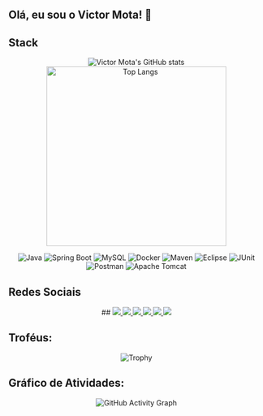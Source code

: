 ## Olá, eu sou o Victor Mota! 👋

## Stack
<div align="center">
  <img src="https://github-readme-stats.vercel.app/api?username=jasonluizwf&show_icons=true&theme=dracula" alt="Victor Mota's GitHub stats"/>
  <img src="https://github-readme-stats.vercel.app/api/top-langs/?username=jasonluizwf&layout=compact&theme=dracula" alt="Top Langs" width="354" />
</div>
<div align="center">
  
  ![Java](https://img.shields.io/badge/Java-ED8B00?style=for-the-badge&logo=java&logoColor=white)
  ![Spring Boot](https://img.shields.io/badge/Spring_Boot-6DB33F?style=for-the-badge&logo=spring-boot&logoColor=white)
  ![MySQL](https://img.shields.io/badge/MySQL-4479A1?style=for-the-badge&logo=mysql&logoColor=white)
  ![Docker](https://img.shields.io/badge/Docker-2496ED?style=for-the-badge&logo=docker&logoColor=white)
  ![Maven](https://img.shields.io/badge/Maven-C71A36?style=for-the-badge&logo=apache-maven&logoColor=white)
  ![Eclipse](https://img.shields.io/badge/Eclipse-2C2255?style=for-the-badge&logo=eclipse&logoColor=white)
  ![JUnit](https://img.shields.io/badge/JUnit-25A162?style=for-the-badge&logo=junit5&logoColor=white)
  ![Postman](https://img.shields.io/badge/Postman-FF6C37?style=for-the-badge&logo=postman&logoColor=white)
  ![Apache Tomcat](https://img.shields.io/badge/Apache_Tomcat-F8DC75?style=for-the-badge&logo=apache-tomcat&logoColor=black)

</div>

## Redes Sociais

<div align="center">
    ##
  <a href="https://stackoverflow.com/users/23273618" target="_blank">
    <img src="https://img.shields.io/badge/-StackOverflow-F58025?style=for-the-badge&logo=stack-overflow&logoColor=white" target="_blank">
  </a>

  <a href="https://x.com/tiaopedreiro38" target="_blank">
    <img src="https://img.shields.io/badge/-X-1DA1F2?style=for-the-badge&logo=x&logoColor=white" target="_blank">
  </a>
  
  <a href="https://instagram.com/victorluizmt" target="_blank">
    <img src="https://img.shields.io/badge/-Instagram-%23E4405F?style=for-the-badge&logo=instagram&logoColor=white" target="_blank">
  </a>
  
  <a href="https://discord.com/users/tiao_pedreiro" target="_blank">
    <img src="https://img.shields.io/badge/-Discord-5865F2?style=for-the-badge&logo=discord&logoColor=white" target="_blank">
  </a>
  
  <a href="mailto:victorluizfacul@gmail.com">
    <img src="https://img.shields.io/badge/-Gmail-%23333?style=for-the-badge&logo=gmail&logoColor=white" target="_blank">
  </a>
  
  <a href="https://www.linkedin.com/in/victor-luiz-da-silva-mota-3872521ab/" target="_blank">
    <img src="https://img.shields.io/badge/-LinkedIn-%230077B5?style=for-the-badge&logo=linkedin&logoColor=white" target="_blank">
  </a>
</div>

## Troféus:
<div align="center">
  
  ![Trophy](https://github-profile-trophy.vercel.app/?username=jasonluizwf&theme=dracula)
  
</div>

## Gráfico de Atividades:
<div align="center">
  
  ![GitHub Activity Graph](https://github-readme-activity-graph.vercel.app/graph?username=jasonluizwf&theme=dracula)
  
</div>
